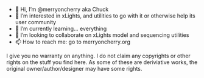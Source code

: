 - 👋 Hi, I’m @merryoncherry aka Chuck
- 👀 I’m interested in xLights, and utilities to go with it or otherwise help its user community
- 🌱 I’m currently learning... everything
- 💞️ I’m looking to collaborate on xLights model and sequencing utilities
- 📫 How to reach me: go to merryoncherry.org

I give you no warranty on anything.  I do not claim any copyrights or other rights on the stuff you find here.  As some of these are deriviative works, the original owner/author/designer may have some rights.

<!---
merryoncherry/merryoncherry is a ✨ special ✨ repository because its `README.md` (this file) appears on your GitHub profile.
You can click the Preview link to take a look at your changes.
--->
